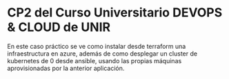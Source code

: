 # CP2 del Curso Universitario DEVOPS & CLOUD de UNIR

En este caso práctico se ve como instalar desde terraform una infraestructura en azure, además de como desplegar un cluster de kubernetes de 0 desde ansible, usando las propias máquinas aprovisionadas por la anterior aplicación.
